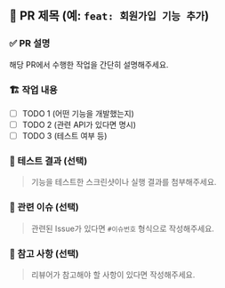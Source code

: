 ## 📌 PR 제목 (예: `feat: 회원가입 기능 추가`)

### ✅ PR 설명

해당 PR에서 수행한 작업을 간단히 설명해주세요.

### 🏗 작업 내용

- [ ] TODO 1 (어떤 기능을 개발했는지)
- [ ] TODO 2 (관련 API가 있다면 명시)
- [ ] TODO 3 (테스트 여부 등)

### 📸 테스트 결과 (선택)

> 기능을 테스트한 스크린샷이나 실행 결과를 첨부해주세요.

### 🔗 관련 이슈 (선택)

> 관련된 Issue가 있다면 `#이슈번호` 형식으로 작성해주세요.

### 🚨 참고 사항 (선택)

> 리뷰어가 참고해야 할 사항이 있다면 작성해주세요.
